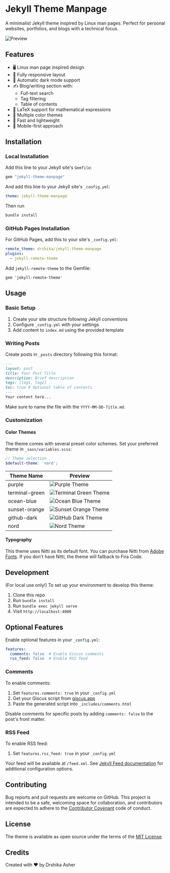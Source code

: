 # Jekyll Theme Manpage

A minimalist Jekyll theme inspired by Linux man pages. Perfect for personal websites, portfolios, and blogs with a technical focus.

![Preview](assets/readme/preview.png)

## Features

- 🖥️ Linux man page inspired design
- 📱 Fully responsive layout
- 🌙 Automatic dark mode support
- ✍️ Blog/writing section with:
  - Full-text search
  - Tag filtering
  - Table of contents
- 📐 LaTeX support for mathematical expressions
- 🎨 Multiple color themes
- 🚀 Fast and lightweight
- 📱 Mobile-first approach

## Installation

### Local Installation

Add this line to your Jekyll site's `Gemfile`:

```ruby
gem "jekyll-theme-manpage"
```

And add this line to your Jekyll site's `_config.yml`:

```yaml
theme: jekyll-theme-manpage
```

Then run

```bash
bundle install
```

### GitHub Pages Installation

For GitHub Pages, add this to your site's `_config.yml`:

```yaml
remote_theme: drshika/jekyll-theme-manpage
plugins:
  - jekyll-remote-theme
```

Add `jekyll-remote-theme` to the Gemfile:

```ruby:Gemfile
gem 'jekyll-remote-theme'
```

## Usage

### Basic Setup

1. Create your site structure following Jekyll conventions
2. Configure `_config.yml` with your settings
3. Add content to `index.md` using the provided template

### Writing Posts

Create posts in `_posts` directory following this format:

```markdown
---
layout: post
title: Your Post Title
description: Brief description
tags: [tag1, tag2]
toc: true # Optional table of contents
---
Your content here...
```

Make sure to name the file with the `YYYY-MM-DD-Title.md`. 


### Customization

#### Color Themes

The theme comes with several preset color schemes. Set your preferred theme in `_sass/variables.scss`:

```scss
// Theme selection
$default-theme: 'nord';
```

| Theme Name      | Preview                                                      |
|----------------|--------------------------------------------------------------|
| purple         | ![Purple Theme](assets/themes/purple.png)                     |
| terminal-green | ![Terminal Green Theme](assets/themes/terminal-green.png)     |
| ocean-blue     | ![Ocean Blue Theme](assets/themes/ocean_blue.png)            |
| sunset-orange  | ![Sunset Orange Theme](assets/themes/sunset_orange.png)      |
| github-dark    | ![GitHub Dark Theme](assets/themes/github_dark.png)          |
| nord           | ![Nord Theme](assets/themes/nord.png)                        |

#### Typography

This theme uses Nitti as its default font. You can purchase Nitti from [Adobe Fonts](https://fonts.adobe.com/fonts/nitti). If you don't have Nitti, the theme will fallback to Fira Code.

## Development

(For local use only!) To set up your environment to develop this theme:

1. Clone this repo
2. Run `bundle install`
3. Run `bundle exec jekyll serve`
4. Visit `http://localhost:4000`

## Optional Features

Enable optional features in your `_config.yml`:

```yaml
features:
  comments: false  # Enable Giscus comments
  rss_feed: false  # Enable RSS feed
```

### Comments

To enable comments:

1. Set `features.comments: true` in your `_config.yml`
2. Get your Giscus script from [giscus.app](https://giscus.app)
3. Paste the generated script into `_includes/comments.html`

Disable comments for specific posts by adding `comments: false` to the post's front matter.

### RSS Feed

To enable RSS feed:

1. Set `features.rss_feed: true` in your `_config.yml`

Your feed will be available at `/feed.xml`. See [Jekyll Feed documentation](https://github.com/jekyll/jekyll-feed) for additional configuration options.

## Contributing

Bug reports and pull requests are welcome on GitHub. This project is intended to be a safe, welcoming space for collaboration, and contributors are expected to adhere to the [Contributor Covenant](https://www.contributor-covenant.org/) code of conduct.

## License

The theme is available as open source under the terms of the [MIT License](https://opensource.org/licenses/MIT).

## Credits

Created with ❤️ by Drshika Asher